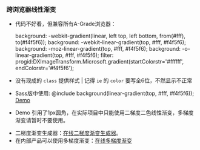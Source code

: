 ### 跨浏览器线性渐变

- 代码不好看，但兼容所有A-Grade浏览器：

    background: -webkit-gradient(linear, left top, left bottom, from(#fff), to(#f4f5f6));
    background: -webkit-linear-gradient(top, #fff, #f4f5f6);
    background: -moz-linear-gradient(top, #fff, #f4f5f6);
    background: -o-linear-gradient(top, #fff, #f4f5f6);
    filter: progid:DXImageTransform.Microsoft.gradient(startColorstr='#ffffff', endColorstr='#f4f5f6');

- 没有现成的 `class` 提供样式 | 记得 `ie` 的 `color` 要写全6位，不然显示不正常

- Sass版中使用: @include background(linear-gradient(top, #fff, #f4f5f6)); [Demo](http://beta.compass-style.org/examples/compass/css3/gradient/)

- Demo 引用了1px圆角，在实际项目中只能使用二梯度二色线性渐变，多梯度渐变请暂时不要使用。
 
 * 二梯度渐变生成器：<a href="http://css3please.com/" target="_blank">在线二梯度渐变生成器</a>。
 * 在内部产品可以使用多梯度渐变：<a href="http://www.colorzilla.com/gradient-editor/" target="_blank">在线多梯度渐变</a>